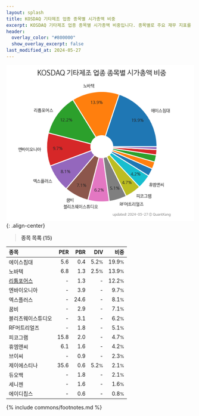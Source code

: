 ```yaml
---
layout: splash
title: KOSDAQ 기타제조 업종 종목별 시가총액 비중
excerpt: KOSDAQ 기타제조 업종 종목별 시가총액 비중입니다. 종목별로 주요 재무 지표를 함께 표시합니다.
header:
  overlay_color: "#800000"
  show_overlay_excerpt: false
last_modified_at: 2024-05-27
---
```



![KOSDAQ 기타제조 업종 종목별 시가총액 비중](/stats/sector/images/kosdaq_업종_기타제조_종목.png){: .align-center}


> **종목 목록 (15)**<a id="list"></a>

| **종목** | **PER** | **PBR** | **DIV** | **비중** |
| :------- | ------: | ------: | ------: | -------: |
| 에이스침대 | 5.6 | 0.4 | 5.2<small>%</small> | 19.9<small>%</small> |
| 노바텍 | 6.8 | 1.3 | 2.5<small>%</small> | 13.9<small>%</small> |
| [리튬포어스](/073570/) | - | 1.3 | - | 12.2<small>%</small> |
| 엔바이오니아 | - | 3.9 | - | 9.7<small>%</small> |
| 엑스플러스 | - | 24.6 | - | 8.1<small>%</small> |
| 꿈비 | - | 2.9 | - | 7.1<small>%</small> |
| 블리츠웨이스튜디오 | - | 3.1 | - | 6.2<small>%</small> |
| RF머트리얼즈 | - | 1.8 | - | 5.1<small>%</small> |
| 피코그램 | 15.8 | 2.0 | - | 4.7<small>%</small> |
| 휴엠앤씨 | 6.1 | 1.6 | - | 4.2<small>%</small> |
| 브이씨 | - | 0.9 | - | 2.3<small>%</small> |
| 제이에스티나 | 35.6 | 0.6 | 5.2<small>%</small> | 2.1<small>%</small> |
| 듀오백 | - | 1.8 | - | 2.1<small>%</small> |
| 세니젠 | - | 1.6 | - | 1.6<small>%</small> |
| 에이디칩스 | - | 0.6 | - | 0.8<small>%</small> |

{% include commons/footnotes.md %}